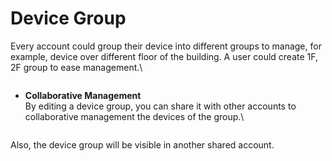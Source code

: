 # Device Group

Every account could group their device into different groups to manage, for example, device over different floor of the building. A user could create 1F, 2F group to ease management.\


<figure><img src="https://i.imgur.com/OgtHlNq.png" alt=""><figcaption></figcaption></figure>

* **Collaborative Management**\
  By editing a device group, you can share it with other accounts to collaborative management the devices of the group.\


<figure><img src="https://i.imgur.com/QzJ3f7l.png" alt=""><figcaption></figcaption></figure>

Also, the device group will be visible in another shared account.

<figure><img src="https://i.imgur.com/zfRhqL7.png" alt=""><figcaption></figcaption></figure>

